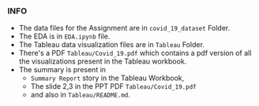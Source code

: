 ### INFO

* The data files for the Assignment are in `covid_19_dataset` Folder.
* The EDA is in `EDA.ipynb` file.
* The Tableau data visualization files are in `Tableau` Folder.
* There's a PDF `Tableau/Covid_19.pdf` which contains a pdf version of all the visualizations present in the Tableau workbook.
* The summary is present in 
    *  `Summary Report` story in the Tableau Workbook, 
    *   The slide 2,3 in the PPT PDF `Tableau/Covid_19.pdf` 
    *   and also in `Tableau/README.md`.